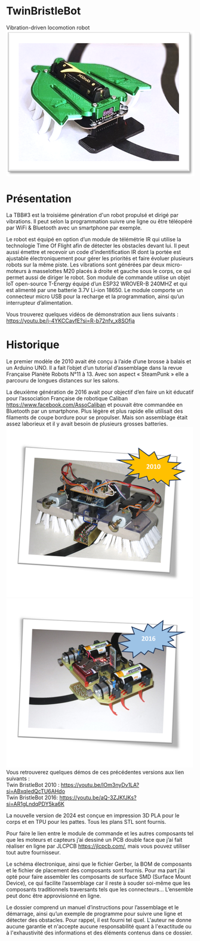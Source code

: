 # TwinBristleBot
Vibration-driven locomotion robot <br />
![TBB3.png](img/TBB2024.png)

# Présentation
La TBB#3 est la troisiéme génération d'un robot propulsé et dirigé par vibrations. Il peut selon la programmation suivre une ligne ou être téléopéré par WiFi & Bluetooth avec un smartphone par exemple.

Le robot est équipé en option d’un module de télémétrie IR qui utilise la technologie Time Of Flight afin de détecter les obstacles devant lui.  Il peut aussi émettre et recevoir un code d’indentification IR dont la portée est ajustable électroniquement pour gérer les priorités et faire évoluer plusieurs robots sur la même piste. Les vibrations sont générées par deux micro-moteurs à masselottes M20 placés à droite et gauche sous le corps, ce qui permet aussi de diriger le robot. Son module de commande utilise un objet IoT open-source T-Energy équipé d’un ESP32 WROVER-B 240MHZ et qui est alimenté par une batterie 3.7V Li-ion 18650. Le module comporte un connecteur micro USB pour la recharge et la programmation, ainsi qu’un interrupteur d’alimentation.

Vous trouverez quelques vidéos de démonstration aux liens suivants :<br /> 
https://youtu.be/j-4YKCCavfE?si=R-b72nfv_x8SOfja 

# Historique
Le premier modèle de 2010 avait été conçu à l’aide d’une brosse à balais et un Arduino UNO. Il a fait l’objet d’un tutorial d’assemblage dans la revue Française Planète Robots N°11 à 13. Avec son aspect « SteamPunk » elle a parcouru de longues distances sur les salons.

La deuxième génération de 2016 avait pour objectif d’en faire un kit éducatif pour l’association Française de robotique Caliban https://www.facebook.com/AssoCaliban et pouvait être commandée en Bluetooth par un smartphone. Plus légère et plus rapide elle utilisait des filaments de coupe bordure pour se propulser. Mais son assemblage était assez laborieux et il y avait besoin de plusieurs grosses batteries.
<img src="img/TBB2010.png" width="500">
<img src="img/TBB2016.png" width="500">
<br />Vous retrouverez quelques démos de ces précédentes versions aux lien suivants :<br />
Twin BristleBot 2010 : https://youtu.be/IOm3nyDv1LA?si=ABxqIedQcTU6AHdo <br />
Twin BristleBot 2016: https://youtu.be/aQ-3ZJKfJKs?si=AR1gLndqPDY5ka6K

La nouvelle version de 2024 est conçue en impression 3D PLA pour le corps et en TPU pour les pattes. Tous les plans STL sont fournis.

Pour faire le lien entre le module de commande et les autres composants tel que les moteurs et capteurs j’ai dessiné un PCB double face que j’ai fait réaliser en ligne par JLCPCB https://jlcpcb.com/, mais vous pouvez utiliser tout autre fournisseur. 

Le schéma électronique, ainsi que le fichier Gerber, la BOM de composants et le fichier de placement des composants sont fournis. Pour ma part j’ai opté pour faire assembler les composants de surface SMD (Surface Mount Device), ce qui facilite l’assemblage car il reste à souder soi-même que les composants traditionnels traversants tels que les connecteurs… L’ensemble peut donc être approvisionné en ligne.

Le dossier comprend un manuel d’instructions pour l’assemblage et le démarrage, ainsi qu’un exemple de programme pour suivre une ligne et détecter des obstacles. Pour rappel, il est fourni tel quel. L'auteur ne donne aucune garantie et n'accepte aucune responsabilité quant à l'exactitude ou à l'exhaustivité des informations et des éléments contenus dans ce dossier.
